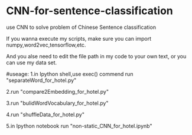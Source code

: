 # CNN-for-sentence-classification
use CNN to solve problem of Chinese Sentence classification

If you wanna execute my scripts, make sure you can import numpy,word2vec,tensorflow,etc.

And you alse need to edit the file path in my code to your own text, or you can use my data set.

#useage:
1.in Ipython shell,use exec() commend run "separateWord_for_hotel.py"

2.run "compare2Embedding_for_hotel.py"

3.run "bulidWordVocabulary_for_hotel.py"

4.run "shuffleData_for_hotel.py"

5.in Ipython notebook run "non-static_CNN_for_hotel.ipynb"
